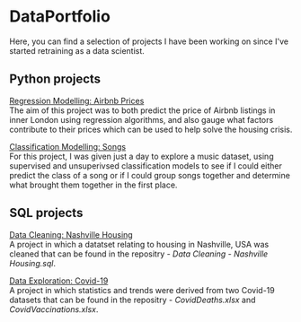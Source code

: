 # DataPortfolio

Here, you can find a selection of projects I have been working on since I've started retraining as a data scientist. 


## Python projects

<ins>Regression Modelling: Airbnb Prices</ins>
<br>
The aim of this project was to both predict the price of Airbnb listings in inner London using regression algorithms, and also gauge what factors contribute to their prices which can be used to help solve the housing crisis. 

<ins>Classification Modelling: Songs</ins>
<br>
For this project, I was given just a day to explore a music dataset, using supervised and unsuperivsed classification models to see if I could either predict the class of a song or if I could group songs together and determine what brought them together in the first place. 


## SQL projects

<ins>Data Cleaning: Nashville Housing</ins>
<br>
A project in which a datatset relating to housing in Nashville, USA was cleaned that can be found in the repositry - <i>Data Cleaning - Nashville Housing.sql</i>.


<ins>Data Exploration: Covid-19</ins>
<br>
A project in which statistics and trends were derived from two Covid-19 datasets that can be found in the repositry - <i>CovidDeaths.xlsx</i> and <i>CovidVaccinations.xlsx</i>.

